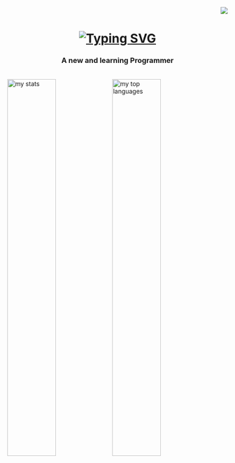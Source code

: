 <p align="right">
<a href="https://visitorbadge.io/status?path=https%3A%2F%2Fgithub.com%2FDaoistOak%2FDaoistOak"><img src="https://api.visitorbadge.io/api/visitors?path=https%3A%2F%2Fgithub.com%2FDaoistOak%2FDaoistOak&label=Visitors&countColor=%23263759" /></a>
</p>
<h1 align="center">
<a  href="https://git.io/typing-svg"><img src="https://readme-typing-svg.herokuapp.com?font=JetBrains+Mono&pause=1000&random=false&width=435&lines=Hi+There+%F0%9F%91%8B%F0%9F%8F%BD%F0%9F%98%8A;I'm+DreamingOak..." alt="Typing SVG" /></a>
</h1>
<h3 align="center">A new and learning Programmer</h3>
<br>
<img alt="my stats" align="left" width="47%" src="https://github-readme-stats.vercel.app/api?username=DaoistOak&show_icons=true&theme=dark&bg_color=303446&text_color=c6d0f5&icon_color=ca9ee6&title_color=81c8be" /><img alt="my top languages" align="left" width="47%" src="https://github-readme-stats.vercel.app/api/top-langs/?username=DaoistOak&layout=compact&bg_color=303446&text_color=c6d0f5&icon_color=ca9ee6&title_color=81c8be" />
<!--
**DaoistOak/DaoistOak** is a ✨ _special_ ✨ repository because its `README.md` (this file) appears on your GitHub profile.

Here are some ideas to get you started:

- 🔭 I’m currently working on ...
- 🌱 I’m currently learning ...
- 👯 I’m looking to collaborate on ...
- 🤔 I’m looking for help with ...
- 💬 Ask me about ...
- 📫 How to reach me: ...
- 😄 Pronouns: ...
- ⚡ Fun fact: ...
-->
